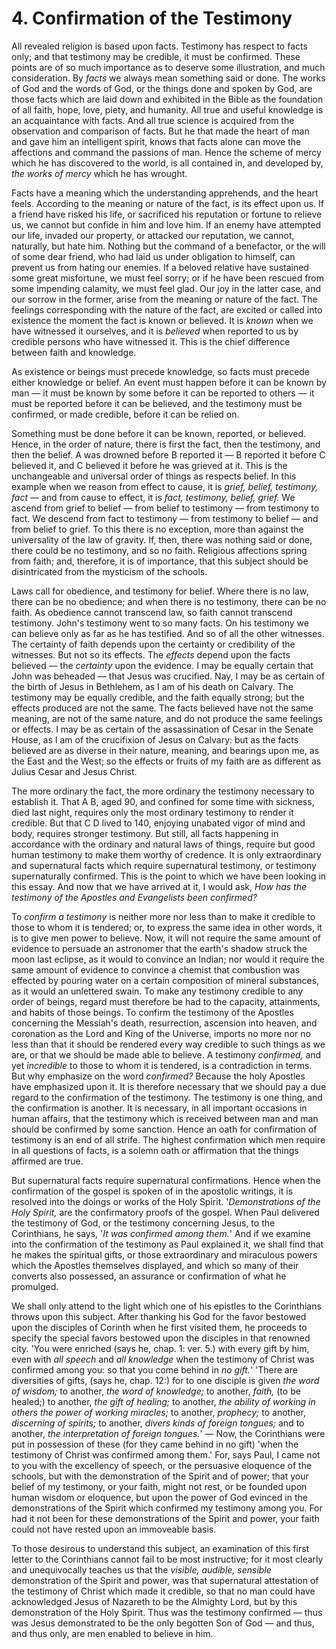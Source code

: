 # 4. Confirmation of the Testimony

All revealed religion is based upon facts. Testimony has respect to facts only; and that testimony may be credible, it must be confirmed. These points are of so much importance as to deserve some illustration, and much consideration. By *facts* we always mean something said or done. The works of God and the words of God, or the things done and spoken by God, are those facts which are laid down and exhibited in the Bible as the foundation of all faith, hope, love, piety, and humanity. All true and useful knowledge is an acquaintance with facts. And all true science is acquired from the observation and comparison of facts. But he that made the heart of man and gave him an intelligent spirit, knows that facts alone can move the affections and command the passions of man. Hence the scheme of mercy which he has discovered to the world, is all contained in, and developed by, *the works of mercy* which he has wrought.

Facts have a meaning which the understanding apprehends, and the heart feels. According to the meaning or nature of the fact, is its effect upon us. If a friend have risked his life, or sacrificed his reputation or fortune to relieve us, we cannot but confide in him and love him. If an enemy have attempted our life, invaded our property, or attacked our reputation, we cannot, naturally, but hate him. Nothing but the command of a benefactor, or the will of some dear friend, who had laid us under obligation to himself, can prevent us from hating our enemies. If a beloved relative have sustained some great misfortune, we must feel sorry; or if he have been rescued from some impending calamity, we must feel glad. Our joy in the latter case, and our sorrow in the former, arise from the meaning or nature of the fact. The feelings corresponding with the nature of the fact, are excited or called into existence the moment the fact is known or believed. It is *known* when we have witnessed it ourselves, and it is *believed* when reported to us by credible persons who have witnessed it. This is the chief difference between faith and knowledge.

As existence or beings must precede knowledge, so facts must precede either knowledge or belief. An event must happen before it can be known by man — it must be known by some before it can be reported to others — it must be reported before it can be believed, and the testimony must be confirmed, or made credible, before it can be relied on.

Something must be done before it can be known, reported, or believed. Hence, in the order of nature, there is first the fact, then the testimony, and then the belief. A was drowned before B reported it — B reported it before C believed it, and C believed it before he was grieved at it. This is the unchangeable and universal order of things as respects belief. In this example when we reason from effect to cause, it is *grief, belief, testimony, fact* — and from cause to effect, it is *fact, testimony, belief, grief.* We ascend from grief to belief — from belief to testimony — from testimony to fact. We descend from fact to testimony — from testimony to belief — and from belief to grief. To this there is no exception, more than against the universality of the law of gravity. If, then, there was nothing said or done, there could be no testimony, and so no faith. Religious affections spring from faith; and, therefore, it is of importance, that this subject should be disintricated from the mysticism of the schools.

Laws call for obedience, and testimony for belief. Where there is no law, there can be no obedience; and when there is no testimony, there can be no faith. As obedience cannot transcend law, so faith cannot transcend testimony. John's testimony went to so many facts. On his testimony we can believe only as far as he has testified. And so of all the other witnesses. The certainty of faith depends upon the certainty or credibility of the witnesses. But not so its effects. The *effects* depend upon the facts believed — the *certainty* upon the evidence. I may be equally certain that John was beheaded — that Jesus was crucified. Nay, I may be as certain of the birth of Jesus in Bethlehem, as I am of his death on Calvary. The testimony may be equally credible, and the faith equally strong; but the effects produced are not the same. The facts believed have not the same meaning, are not of the same nature, and do not produce the same feelings or effects. I may be as certain of the assassination of Cesar in the Senate House, as I am of the crucifixion of Jesus on Calvary: but as the facts believed are as diverse in their nature, meaning, and bearings upon me, as the East and the West; so the effects or fruits of my faith are as different as Julius Cesar and Jesus Christ.

The more ordinary the fact, the more ordinary the testimony necessary to establish it. That A B, aged 90, and confined for some time with sickness, died last night, requires only the most ordinary testimony to render it credible. But that C D lived to 140, enjoying unabated vigor of mind and body, requires stronger testimony. But still, all facts happening in accordance with the ordinary and natural laws of things, require but good human testimony to make them worthy of credence. It is only extraordinary and supernatural facts which require supernatural testimony, or testimony supernaturally confirmed. This is the point to which we have been looking in this essay. And now that we have arrived at it, I would ask, *How has the testimony of the Apostles and Evangelists been confirmed?*

To *confirm a testimony* is neither more nor less than to make it credible to those to whom it is tendered; or, to express the same idea in other words, it is to give men power to believe. Now, it will not require the same amount of evidence to persuade an astronomer that the earth's shadow struck the moon last eclipse, as it would to convince an Indian; nor would it require the same amount of evidence to convince a chemist that combustion was effected by pouring water on a certain composition of mineral substances, as it would an unlettered swain. To make any testimony credible to any order of beings, regard must therefore be had to the capacity, attainments, and habits of those beings. To confirm the testimony of the Apostles concerning the Messiah's death, resurrection, ascension into heaven, and coronation as the Lord and King of the Universe, imports no more nor no less than that it should be rendered every way credible to such things as we are, or that we should be made able to believe. A testimony *confirmed,* and yet *incredible* to those to whom it is tendered, is a contradiction in terms. But why emphasize on the word *confirmed?* Because the holy Apostles have emphasized upon it. It is therefore necessary that we should pay a due regard to the confirmation of the testimony. The testimony is one thing, and the confirmation is another. It is necessary, in all important occasions in human affairs, that the testimony which is received between man and man should be confirmed by some sanction. Hence an oath for confirmation of testimony is an end of all strife. The highest confirmation which men require in all questions of facts, is a solemn oath or affirmation that the things affirmed are true.

But supernatural facts require supernatural confirmations. Hence when the confirmation of the gospel is spoken of in the apostolic writings, it is resolved into the doings or works of the Holy Spirit. '*Demonstrations of the Holy Spirit,* are the confirmatory proofs of the gospel. When Paul delivered the testimony of God, or the testimony concerning Jesus, to the Corinthians, he says, '*It was confirmed among them.*' And if we examine into the confirmation of the testimony as Paul explained it, we shall find that he makes the spiritual gifts, or those extraordinary and miraculous powers which the Apostles themselves displayed, and which so many of their converts also possessed, an assurance or confirmation of what he promulged.

We shall only attend to the light which one of his epistles to the Corinthians throws upon this subject. After thanking his God for the favor bestowed upon the disciples of Corinth when he first visited them, he proceeds to specify the special favors bestowed upon the disciples in that renowned city. 'You were enriched (says he, chap. 1: ver. 5.) with every gift by him, even with *all speech* and *all knowledge* when the testimony of Christ was confirmed among you: so that you come behind in *no gift.*' 'There are diversities of gifts, (says he, chap. 12:) for to one disciple is given *the word of wisdom;* to another, *the word of knowledge;* to another, *faith,* (to be healed;) to another, *the gift of healing;* to another, *the ability of working in others the power of working miracles;* to another, *prophecy;* to another, *discerning of spirits;* to another, *divers kinds of foreign tongues;* and to another, *the interpretation of foreign tongues.*' — Now, the Corinthians were put in possession of these (for they came behind in no gift) 'when the testimony of Christ was confirmed among them.' For, says Paul, I came not to you with the excellency of speech, or the persuasive eloquence of the schools, but with the demonstration of the Spirit and of power; that your belief of my testimony, or your faith, might not rest, or be founded upon human wisdom or eloquence, but upon the power of God evinced in the demonstrations of the Spirit which confirmed my testimony among you. For had it not been for these demonstrations of the Spirit and power, your faith could not have rested upon an immoveable basis.

To those desirous to understand this subject, an examination of this first letter to the Corinthians cannot fail to be most instructive; for it most clearly and unequivocally teaches us that the *visible, audible, sensible* demonstration of the Spirit and power, was that supernatural attestation of the testimony of Christ which made it credible, so that no man could have acknowledged Jesus of Nazareth to be the Almighty Lord, but by this demonstration of the Holy Spirit. Thus was the testimony confirmed — thus was Jesus demonstrated to be the only begotten Son of God — and thus, and thus only, are men enabled to believe in him.
